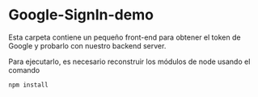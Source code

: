 # Google-SignIn-demo

Esta carpeta contiene un pequeño front-end para obtener el token de Google y probarlo con nuestro backend server.

Para ejecutarlo, es necesario reconstruir los módulos de node usando el comando

```
npm install
```